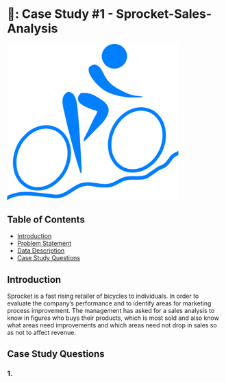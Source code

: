 # 🚴: Case Study #1 - Sprocket-Sales-Analysis <!-- omit in toc -->

<img src="https://github.com/DanielBayo/AdventureWork_SQL_Analysis/blob/main/Adventure_logo.png" alt="AdventureWorks" width="400"/>

## Table of Contents <!-- omit in toc -->

- [Introduction](#introduction)
- [Problem Statement](#problem-statement)
- [Data Description](#data-description)
- [Case Study Questions](#case-study-questions)


## Introduction

Sprocket is a fast rising retailer of bicycles to individuals. In order to evaluate the company’s performance and to identify areas for marketing process improvement. The management has asked for a sales analysis to know in figures who buys their products, which is most sold and also know what areas need improvements and which areas need not drop in sales so as not to affect revenue.

## Case Study Questions

### 1. 
